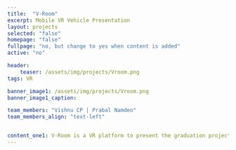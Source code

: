 ```yaml
---
title:  "V-Room"
excerpt: Mobile VR Vehicle Presentation
layout: projects
selected: "false"
homepage: "false"
fullpage: "no, but change to yes when content is added"
active: "no"

header:
    teaser: /assets/img/projects/Vroom.png
tags: VR

banner_image1: /assets/img/projects/Vroom.png
banner_image1_caption:

team_members: "Vishnu CP | Prabal Namdeo"
team_members_align: "text-left"


content_one1: V-Room is a VR platform to present the graduation projects done by students. Such a platform would give a better and new perspective in critiquing and judging the work. The platform would also enable one to understand any project in 3D more realistically. It also provdes options to change the colors and parts so that iterations of the final work can be done to figure out the appropriate one among alternatives
---
```

